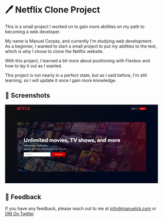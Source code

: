 # 🖊️ Netflix Clone Project
This is a small project I worked on to gain more abilities on my path to becoming a web developer.


My name is Manuel Corpas, and currently I'm studying web development. As a beginner, I wanted to start a small project to put my abilities to the test, which is why I chose to clone the Netflix website.


With this project, I learned a bit more about positioning with Flexbox and how to lay it out as I wanted.


This project is not nearly in a perfect state, but as I said before, I'm still learning, so I will update it once I gain more knowledge.

## 📸 Screenshots

![Website Screenshot](Preview.png)

## 💬 Feedback

If you have any feedback, please reach out to me at info@manuelck.com or 
[DM On Twitter](https://twitter.com/manuelck_)
